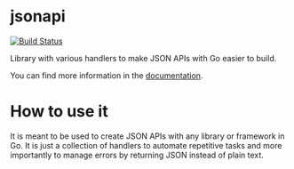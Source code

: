 # jsonapi

[![Build Status](https://travis-ci.org/inappcloud/jsonapi.svg?branch=master)](https://travis-ci.org/inappcloud/jsonapi)

Library with various handlers to make JSON APIs with Go easier to build.

You can find more information in the [documentation](http://godoc.org/github.com/inappcloud/jsonapi).

# How to use it

It is meant to be used to create JSON APIs with any library or framework in Go. It is just a collection of handlers
to automate repetitive tasks and more importantly to manage errors by returning JSON instead of plain text.
